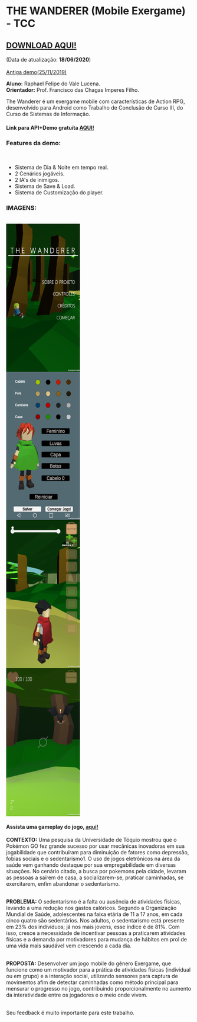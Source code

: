 <h1>THE WANDERER (Mobile Exergame) - TCC</h1>

<h2 style="color: red;"><a href="https://github.com/Rouem/thewanderer-tcc-exergame/raw/master/The_Wanderer.apk">DOWNLOAD AQUI!</a></h2>(Data de atualização: <b>18/06/2020</b>)<br><br>
<a href="https://github.com/Rouem/TheWanderer-TCC-/raw/master/TheWanderer.alphaDemo.apk">Antiga demo(25/11/2019)</a><br>

<b>Aluno:</b> Raphael Felipe do Vale Lucena.<br>
<b>Orientador:</b> Prof. Francisco das Chagas Imperes Filho.<br>

The Wanderer é um exergame mobile com características de Action RPG, desenvolvido para Android como 
Trabalho de Conclusão de Curso III, do Curso de Sistemas de Informação.<br>

<h4>Link para API+Demo gratuíta <a href="https://github.com/Rouem/-API-WalkDetector-Unity">AQUI!</a></h4>

<h3><b>Features da demo:</b></h3><br>
<ul>
<li>Sistema de Dia & Noite em tempo real.</li>
<li>2 Cenários jogáveis.</li>
<li>2 IA's de inimigos.</li>
<li>Sistema de Save & Load.</li>
<li>Sistema de Customização do player.</li>
</ul>
  
<h3>IMAGENS:</h3><br>
<div style="display: inline-grid;">
<img src="https://github.com/Rouem/TheWanderer-TCC-/blob/master/Imagens/Tittle.png" width="200" height="400" />
<img src="https://github.com/Rouem/TheWanderer-TCC-/blob/master/Imagens/Custom.png" width="200" height="400" />
<img src="https://github.com/Rouem/TheWanderer-TCC-/blob/master/Imagens/Map.png" width="200" height="400" />
<img src="https://github.com/Rouem/TheWanderer-TCC-/blob/master/Imagens/batGyro.png" width="200" height="400" />
</div><br>

<h4>Assista uma gameplay do jogo, <a href="https://youtu.be/8VWFL2KbZJE">aqui!</a></h4>

<b>CONTEXTO:</b> Uma pesquisa da Universidade de Tóquio mostrou que o Pokémon GO fez grande sucesso por usar mecânicas inovadoras em sua jogabilidade que contribuíram para diminuição de fatores como depressão, fobias sociais e o sedentarismo1. O uso de jogos 
eletrônicos na área da saúde vem ganhando destaque por sua empregabilidade em diversas situações. No cenário citado, a busca 
por pokemons pela cidade, levaram as pessoas a saírem de casa, a socializarem-se, praticar caminhadas, se exercitarem, enfim 
abandonar o sedentarismo.<br><br>

<b>PROBLEMA:</b> O sedentarismo é a falta ou ausência de atividades físicas, levando a uma redução nos gastos calóricos. Segundo a Organização Mundial de Saúde, adolescentes na faixa etária de 11 a 17 anos, em cada cinco quatro são sedentários. Nos adultos, o sedentarismo está presente em 23% dos indivíduos; já nos mais jovens, esse índice é de 81%. Com isso, cresce a necessidade de incentivar pessoas a praticarem atividades físicas e a demanda por motivadores para mudança de hábitos em prol de uma vida mais saudável vem crescendo a cada dia.<br><br>

<b>PROPOSTA:</b> Desenvolver um jogo mobile do gênero Exergame, que funcione como um motivador para a prática de atividades físicas (individual ou em grupo) e a interação social, utilizando sensores para captura de movimentos afim de detectar caminhadas como método principal para mensurar o progresso no jogo, contribuindo proporcionalmente no aumento da interatividade entre os jogadores 
e o meio onde vivem.<br><br>

Seu feedback é muito importante para este trabalho.<br>
